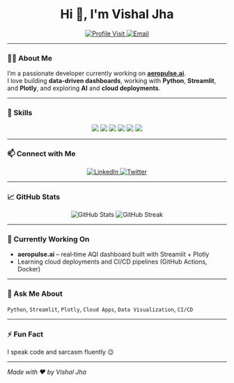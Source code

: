 <!-- Header -->
<h1 align="center">Hi 👋, I'm Vishal Jha</h1>
<p align="center">
  <a href="https://github.com/VishalJha01">
    <img alt="Profile Visit" src="https://img.shields.io/badge/GitHub-@VishalJha01-181717?style=for-the-badge&logo=github"/>
  </a>
  <a href="mailto:vishaljha055616@gmail.com">
    <img alt="Email" src="https://img.shields.io/badge/Email-vishaljha055616%40gmail.com-D14836?style=for-the-badge&logo=gmail"/>
  </a>
</p>

---

### 👨‍💻 About Me

I’m a passionate developer currently working on [**aeropulse.ai**](https://github.com/VishalJha01/aeropulse.ai).  
I love building **data-driven dashboards**, working with **Python**, **Streamlit**, and **Plotly**, and exploring **AI** and **cloud deployments**.

---

### 🔧 Skills

<p align="center">
  <!-- Animated skill badges -->
  <img src="https://img.shields.io/badge/-Python-3776AB?style=for-the-badge&logo=python&logoColor=white" />
  <img src="https://img.shields.io/badge/-JavaScript-F7DF1E?style=for-the-badge&logo=javascript&logoColor=black" />
  <img src="https://img.shields.io/badge/-Streamlit-FF4B4B?style=for-the-badge&logo=streamlit&logoColor=white" />
  <img src="https://img.shields.io/badge/-Plotly-3F4F75?style=for-the-badge&logo=plotly&logoColor=white" />
  <img src="https://img.shields.io/badge/-Docker-2496ED?style=for-the-badge&logo=docker&logoColor=white" />
  <img src="https://img.shields.io/badge/-Git-F05032?style=for-the-badge&logo=git&logoColor=white" />
</p>

---

### 📫 Connect with Me

<p align="center">
  <a href="https://www.linkedin.com/in/your-linkedIn-username">
    <img alt="LinkedIn" src="https://img.shields.io/badge/LinkedIn-Connect-blue?style=for-the-badge&logo=Linkedin" />
  </a>
  <a href="https://twitter.com/your_twitter_handle">
    <img alt="Twitter" src="https://img.shields.io/badge/Twitter-@your_handle-1DA1F2?style=for-the-badge&logo=twitter&logoColor=white" />
  </a>
</p>

---

### 📈 GitHub Stats

<p align="center">
  <img src="https://github-readme-stats.vercel.app/api?username=VishalJha01&show_icons=true&theme=radical" alt="GitHub Stats" />
  <img src="https://github-readme-streak-stats.herokuapp.com/?user=VishalJha01&theme=radical" alt="GitHub Streak" />
</p>

---

### 🔭 Currently Working On

- **aeropulse.ai** – real‑time AQI dashboard built with Streamlit + Plotly
- Learning cloud deployments and CI/CD pipelines (GitHub Actions, Docker)

---

### 💬 Ask Me About

`Python`, `Streamlit`, `Plotly`, `Cloud Apps`, `Data Visualization`, `CI/CD`

---

### ⚡ Fun Fact

I speak code and sarcasm fluently 😉

---

*Made with ❤️ by Vishal Jha*
